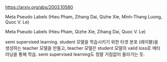 https://arxiv.org/abs/2003.10580

Meta Pseudo Labels (Hieu Pham, Zihang Dai, Qizhe Xie, Minh-Thang Luong, Quoc V. Le)

Meta Pseudo Labels (Hieu Pham, Qizhe Xie, Zihang Dai, Quoc V. Le)

semi supervised learning. student 모델을 학습시키기 위한 타겟 분포 (레이블)을 생성하는 teacher 모델을 만들고, teacher 모델은 student 모델의 valid loss로 메타 러닝을 통해 학습. semi supervised learning도 정말 거침없이 올라가는 듯.